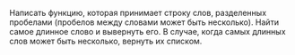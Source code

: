 Написать функцию, которая принимает строку слов, разделенных пробелами (пробелов между словами может быть несколько). Найти самое длинное слово и вывернуть его. В случае, когда самых длинных слов может быть несколько, вернуть их списком.